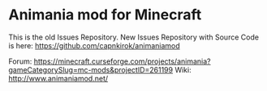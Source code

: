# Animania mod for Minecraft

This is the old Issues Repository. New Issues Repository with Source Code is here:
https://github.com/capnkirok/animaniamod

Forum: https://minecraft.curseforge.com/projects/animania?gameCategorySlug=mc-mods&projectID=261199
Wiki: http://www.animaniamod.net/

